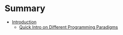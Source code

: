 # Summary

* [Introduction](README.md)
  * [Quick Intro on Different Programming Paradigms](quick-intro.md)

